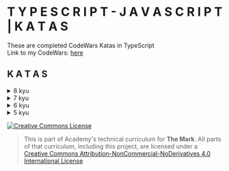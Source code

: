 # T Y P E S C R I P T - J A V A S C R I P T | K A T A S  

These are completed CodeWars Katas in TypeScript  
Link to my CodeWars: <a href="https://www.codewars.com/users/Dids109" target="_blank">here</a>  

## K A T A S
<details>
<summary>8 kyu</summary>

### [8 kyu katas](src/8kyu)  
[Double Sum](src/8kyu/double-sum)
</details>

<details>
 <summary>7 kyu</summary>

### [7 kyu katas](src/7kyu)  
</details>

<details>
 <summary>6 kyu</summary>

### [6 kyu katas](src/6kyu)  
[Highest Scoring Word](src/6kyu/highest-scoring-word)
</details>

<details>
 <summary>5 kyu</summary>

### [5 kyu katas](src/5kyu)  
[Simple Assembler Interpreter](src/5kyu/simple-assembler-interpreter)
</details>

<a rel="license" href="http://creativecommons.org/licenses/by-nc-nd/4.0/"><img alt="Creative Commons License" style="border-width:0" src="https://i.creativecommons.org/l/by-nc-nd/4.0/88x31.png" /></a>

> This is part of Academy's technical curriculum for **The Mark**. All parts of that curriculum, including this project, are licensed under a <a rel="license" href="http://creativecommons.org/licenses/by-nc-nd/4.0/">Creative Commons Attribution-NonCommercial-NoDerivatives 4.0 International License</a>